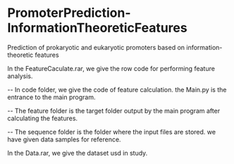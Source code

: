 # PromoterPrediction-InformationTheoreticFeatures

Prediction of prokaryotic and eukaryotic promoters based on information-theoretic features

In the FeatureCaculate.rar, we give the row code for performing feature analysis.

  -- In code folder, we give the code of feature calculation. the Main.py is the entrance to the main program.
  
  -- The feature folder is the target folder output by the main program after calculating the features.
  
  -- The sequence folder is the folder where the input files are stored. we have given data samples for reference.

In the Data.rar, we give the dataset usd in study.
